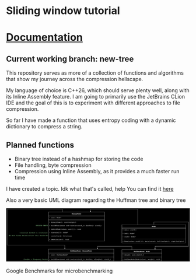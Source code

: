 # Sliding window tutorial

# [Documentation](https://sodamachinebroke.github.io/slidingWindowTutorial/)

## Current working branch: new-tree

This repository serves as more of a collection of functions and algorithms that show my journey across the compression
hellscape.

My language of choice is C++26, which should serve plenty well, along with its Inline Assembly feature. I am going to
primarily use the JetBrains CLion IDE and the goal of this is to experiment with different approaches to file
compression.

So far I have made a function that uses entropy coding with a dynamic dictionary to compress a string.

## Planned functions

- Binary tree instead of a hashmap for storing the code
- File handling, byte compression
- Compression using Inline Assembly, as it provides a much faster run time

I have created a topic. Idk what that's called, help
You can find it [here](documentation/topic.md)

Also a very basic UML diagram regarding the Huffman tree and binary tree

![UML diagram](documentation/uml1.svg)

Google Benchmarks for microbenchmarking

